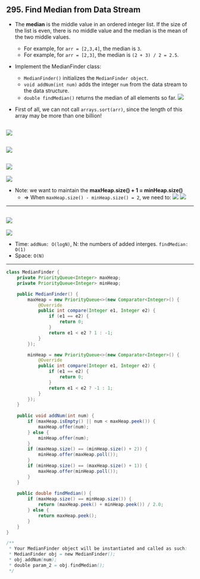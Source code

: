 ## 295. Find Median from Data Stream

- The **median** is the middle value in an ordered integer list. If the size of 
  the list is even, there is no middle value and the median is the mean of the two 
  middle values.
  - For example, for `arr = [2,3,4]`, the median is `3`.
  - For example, for `arr = [2,3]`, the median is `(2 + 3) / 2 = 2.5`.
- Implement the MedianFinder class:
  - `MedianFinder()` initializes the `MedianFinder object`.
  - `void addNum(int num)` adds the integer `num` from the data stream to the data 
    structure.
  - `double findMedian()` returns the median of all elements so far. 
![](img/2021-09-26-18-32-11.png)

- First of all, we can not call `arrays.sort(arr)`, since the length of this array
  may be more than one billion!

![](img/2021-09-26-18-32-31.png)
---
![](img/2021-09-26-18-33-55.png)
---
![](img/2021-09-26-18-37-56.png)
---
![](img/2021-09-26-18-39-08.png)
- Note: we want to maintain the **maxHeap.size() + 1 = minHeap.size()**
  - => When `maxHeap.size() - minHeap.size() = 2`, we need to:
![](img/2021-09-26-18-41-39.png)
![](img/2021-09-26-18-41-59.png)
---
![](img/2021-09-26-18-47-35.png)
---
![](img/2021-09-26-18-49-46.png)

- Time: `addNum: O(logN)`, N: the numbers of added interges.  `findMedian: O(1)`
- Space: `O(N)`
---

```java
class MedianFinder {
    private PriorityQueue<Integer> maxHeap;
    private PriorityQueue<Integer> minHeap;

    public MedianFinder() {
        maxHeap = new PriorityQueue<>(new Comparator<Integer>() {
            @Override 
            public int compare(Integer e1, Integer e2) {
                if (e1 == e2) {
                    return 0;
                }
                return e1 < e2 ? 1 : -1;
            }
        });

        minHeap = new PriorityQueue<>(new Comparator<Integer>() {
            @Override 
            public int compare(Integer e1, Integer e2) {
                if (e1 == e2) {
                    return 0;
                }
                return e1 < e2 ? -1 : 1;
            }
        });            
    }
    
    public void addNum(int num) {
        if (maxHeap.isEmpty() || num < maxHeap.peek()) {
            maxHeap.offer(num);
        } else {
            minHeap.offer(num);
        }
        if (maxHeap.size() == (minHeap.size() + 2)) {
            minHeap.offer(maxHeap.poll());
        }
        if (minHeap.size() == (maxHeap.size() + 1)) {
            maxHeap.offer(minHeap.poll());
        }        
    }
    
    public double findMedian() {
        if (maxHeap.size() == minHeap.size()) {
            return (maxHeap.peek() + minHeap.peek()) / 2.0;
        } else {
            return maxHeap.peek();            
        }
    }
}

/**
 * Your MedianFinder object will be instantiated and called as such:
 * MedianFinder obj = new MedianFinder();
 * obj.addNum(num);
 * double param_2 = obj.findMedian();
 */
```